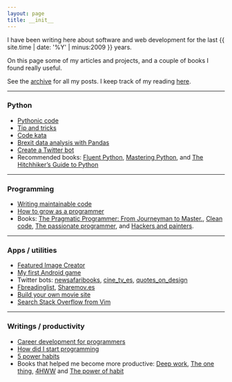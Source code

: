 ```yaml
---
layout: page
title: __init__
---
```


I have been writing here about software and web development for the last {{ site.time | date: '%Y' | minus:2009 }} years. 

On this page some of my articles and projects, and a couple of books I found really useful. 

See the [archive](archive) for all my posts. I keep track of my reading [here](http://bobbelderbos.com/books/).

---

### Python

* [Pythonic code](http://bobbelderbos.com/2016/07/writing-pythonic-code-pays-off/)
* [Tip and tricks](http://bobbelderbos.com/2016/06/python-tips/)
* [Code kata](http://bobbelderbos.com/2016/12/code-kata/)
* [Brexit data analysis with Pandas](http://bobbelderbos.com/2016/06/analyzing-brexit-data-with-pandas/)
* [Create a Twitter bot](http://bobbelderbos.com/2016/06/twitter-bot/)
* Recommended books: [Fluent Python](https://www.amazon.com/Fluent-Python-Concise-Effective-Programming/dp/1491946008/), [Mastering Python](https://www.amazon.com/Mastering-Python-Rick-van-Hattem/dp/1785289721), and [The Hitchhiker’s Guide to Python](http://docs.python-guide.org/en/latest/)

---

### Programming

* [Writing maintainable code](http://bobbelderbos.com/2016/03/building-maintainable-software/)
* [How to grow as a programmer](http://bobbelderbos.com/2012/09/how-to-grow-craft-programming/)
* Books: [The Pragmatic Programmer: From Journeyman to Master.](http://bobbelderbos.com/2011/02/great-book-about-software-engineering/), [Clean code](https://www.amazon.com/Clean-Code-Handbook-Software-Craftsmanship/dp/0132350882), [The passionate programmer](http://bobbelderbos.com/2011/04/advance-career-read-passionate-programmer/), and [Hackers and painters](http://bobbelderbos.com/2012/07/books-hackers-and-painters-ideas-computer-age/).

---

### Apps / utilities

* [Featured Image Creator](http://projects.bobbelderbos.com/featured_image/)
* [My first Android game](https://play.google.com/store/apps/details?id=com.bobbelderbos.freemonkey)
* Twitter bots: [newsafaribooks](https://twitter.com/newsafaribooks), [cine_tv_es](https://twitter.com/cine_tv_es), [quotes_on_design](https://twitter.com/quotes_ondesign)
* [Fbreadinglist](http://fbreadinglist.com/), [Sharemov.es](http://sharemovi.es/)
* [Build your own movie site](http://bobbelderbos.com/2016/02/movie-site-in-minute-omdb-api-python/)
* [Search Stack Overflow from Vim](http://bobbelderbos.com/2013/01/search-copy-stackoverflow-data-in-vim-with-conque/)

---

### Writings / productivity

* [Career development for programmers](http://bobbelderbos.com/2016/06/career-development-programmers/)
* [How did I start programming](http://bobbelderbos.com/2016/02/fired-up-about-programming/)
* [5 power habits](http://bobbelderbos.com/2016/02/power-habits/)
* Books that helped me become more productive: [Deep work](https://www.amazon.com/Deep-Work-Focused-Success-Distracted/dp/1455586692), [The one thing](https://www.amazon.com/ONE-Thing-Surprisingly-Extraordinary-Results/dp/1885167776), [4HWW](https://www.amazon.com/4-Hour-Workweek-Escape-Live-Anywhere/dp/0307465357) and [The power of habit](https://www.amazon.com/Power-Habit-What-Life-Business/dp/081298160X)

